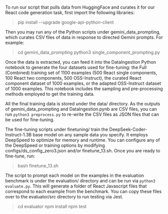 To run our script that pulls data from HuggingFace and curates it for our React code generation task, first import the following libraries:

> pip install --upgrade google-api-python-client

Then you may run any of the Python scripts under gemini_data_prompting, which curates CSV files of data in response to directed Gemini prompts. For example:

> cd gemini_data_prompting
> python3 single_component_prompting.py

Once the data is extracted, you can feed it into the DataIngestion Python notebook to generate the four datasets used for fine-tuning: the Full (Combined) training set of 1100 examples (500 React single components, 100 React two components, 500 OSS-Instruct), the curated React component dataset of 1000 examples, or the adapted OSS-Instruct dataset of 1000 examples. This notebook includes the sampling and pre-processing methods employed to get the training data. 

All the final training data is stored under the data/ directory. As the outputs of gemini_data_prompting and DataIngestion.pynb are CSV files, you can run `python3 preprocess.py` to re-write the CSV files as JSON files that can be used for fine-tuning. 

The fine-tuning scripts under finetuning/ train the DeepSeek-Coder-Instruct-1.3B base model on any sample data you specify. It employs DeepSpeed to optimize for memory and runtime. You can configure any of the DeepSpeed or training options by modifying configs/ds_config_zero3.json and/or finetune_13.sh. Once you are ready to fine-tune, run:

> bash finetune_13.sh

The script to prompt each model on the examples in the evaluation benchmark is under the evaluation/ directory and can be run via `python3 evaluate.py`. This will generate a folder of React Javascript files that correspond to each example from the benchmark. You can copy these files over to the evaluator/src directory to run testing via Jest. 

> cd evaluator
> npm install
> npm test